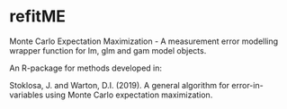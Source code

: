 # refitME
Monte Carlo Expectation Maximization - A measurement error modelling wrapper function for lm, glm and gam model objects.

An R-package for methods developed in:

Stoklosa, J. and Warton, D.I. (2019). A general algorithm for error-in-variables using Monte Carlo expectation maximization.
